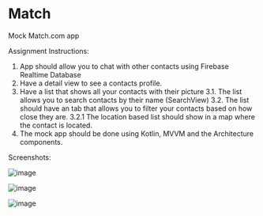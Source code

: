 # Match
Mock Match.com app

Assignment Instructions:
1. App should allow you to chat with other contacts using Firebase Realtime Database
2. Have a detail view to see a contacts profile.
3. Have a list that shows all your contacts with their picture
3.1. The list allows you to search contacts by their name (SearchView)
3.2. The list should have an tab that allows you to filter your contacts based on how close they are.
3.2.1 The location based list should show in a map where the contact is located.
4. The mock app should be done using Kotlin, MVVM and the Architecture components.

Screenshots:

![image](https://user-images.githubusercontent.com/44408528/50495345-833e1700-09f6-11e9-8e61-e6e690e81db1.png)

![image](https://user-images.githubusercontent.com/44408528/50495324-66a1df00-09f6-11e9-9518-8e56c50f04a1.png)

![image](https://user-images.githubusercontent.com/44408528/50502260-d7afb980-0a2b-11e9-9811-06abf1c22098.png)
